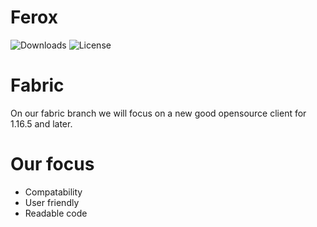 # Ferox
![Downloads](https://img.shields.io/github/downloads/olliem5/ferox/total)
![License](https://img.shields.io/github/license/olliem5/ferox/total)

# Fabric
On our fabric branch we will focus on a new good opensource client for 1.16.5 and later.

# Our focus
- Compatability
- User friendly
- Readable code

